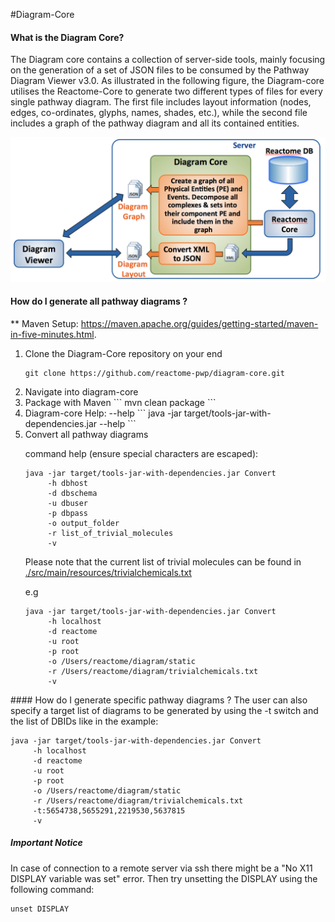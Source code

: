 #Diagram-Core
#### What is the Diagram Core?
The Diagram core contains a collection of server-side tools, mainly focusing on the generation of a set of JSON files to be consumed by the Pathway Diagram Viewer v3.0. As illustrated in the following figure, the Diagram-core utilises the Reactome-Core to generate two different types of files for every single pathway diagram. The first file includes layout information (nodes, edges, co-ordinates, glyphs, names, shades, etc.), while the second file includes a graph of the pathway diagram and all its contained entities.

![Overview of the Diagram-Core](./doc/diagramCore.png "Overview of the Diagram-Core")

#### How do I generate all pathway diagrams ?
** Maven Setup: https://maven.apache.org/guides/getting-started/maven-in-five-minutes.html.
 <ol>
  <li>Clone the Diagram-Core repository on your end

```
git clone https://github.com/reactome-pwp/diagram-core.git
```
  </li>
  <li>Navigate into diagram-core</li>
  <li>Package with Maven
```
mvn clean package
```
  </li>
  <li>Diagram-core Help: --help
```
java -jar target/tools-jar-with-dependencies.jar --help
```
  </li>
  <li>Convert all pathway diagrams
  
  command help (ensure special characters are escaped):
```
java -jar target/tools-jar-with-dependencies.jar Convert
     -h dbhost 
     -d dbschema
     -u dbuser
     -p dbpass 
     -o output_folder
     -r list_of_trivial_molecules
     -v 
```

Please note that the current list of trivial molecules can be found in [./src/main/resources/trivialchemicals.txt](./src/main/resources/trivialchemicals.txt)

e.g

```
java -jar target/tools-jar-with-dependencies.jar Convert
     -h localhost 
     -d reactome
     -u root
     -p root 
     -o /Users/reactome/diagram/static
     -r /Users/reactome/diagram/trivialchemicals.txt
     -v 
```
  </li>
 </ol>
#### How do I generate specific pathway diagrams ?
The user can also specify a target list of diagrams to be generated by using the -t switch and the list of DBIDs like in the example:

```
java -jar target/tools-jar-with-dependencies.jar Convert
     -h localhost 
     -d reactome
     -u root
     -p root 
     -o /Users/reactome/diagram/static
     -r /Users/reactome/diagram/trivialchemicals.txt
     -t:5654738,5655291,2219530,5637815
     -v 
```
##### Important Notice
In case of connection to a remote server via ssh there might be a "No X11 DISPLAY variable was set" error. Then try unsetting the DISPLAY using the following command:

```
unset DISPLAY
```